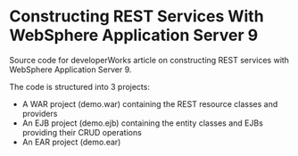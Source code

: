 # Constructing REST Services With WebSphere Application Server 9
Source code for developerWorks article on constructing REST services with WebSphere Application Server 9.

The code is structured into 3 projects:
- A WAR project (demo.war) containing the REST resource classes and providers
- An EJB project (demo.ejb) containing the entity classes and EJBs providing their CRUD operations
- An EAR project (demo.ear)
